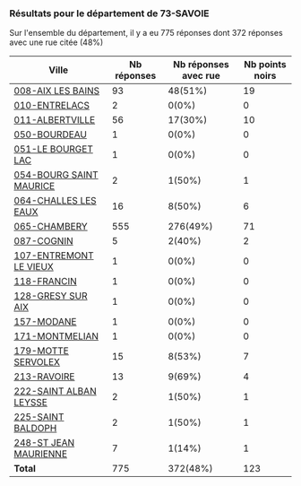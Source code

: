 ### Résultats pour le département de 73-SAVOIE

Sur l'ensemble du département, il y a eu 775 réponses dont 372 réponses avec une rue citée (48%)

| Ville | Nb réponses | Nb réponses avec rue | Nb points noirs |
|-------------|-------------|----------------------|-----------------|
|<a href='008-AIX LES BAINS.md'>008-AIX LES BAINS</a>|93|48(51%)|19|
|<a href='010-ENTRELACS.md'>010-ENTRELACS</a>|2|0(0%)|0|
|<a href='011-ALBERTVILLE.md'>011-ALBERTVILLE</a>|56|17(30%)|10|
|<a href='050-BOURDEAU.md'>050-BOURDEAU</a>|1|0(0%)|0|
|<a href='051-LE BOURGET LAC.md'>051-LE BOURGET LAC</a>|1|0(0%)|0|
|<a href='054-BOURG SAINT MAURICE.md'>054-BOURG SAINT MAURICE</a>|2|1(50%)|1|
|<a href='064-CHALLES LES EAUX.md'>064-CHALLES LES EAUX</a>|16|8(50%)|6|
|<a href='065-CHAMBERY.md'>065-CHAMBERY</a>|555|276(49%)|71|
|<a href='087-COGNIN.md'>087-COGNIN</a>|5|2(40%)|2|
|<a href='107-ENTREMONT LE VIEUX.md'>107-ENTREMONT LE VIEUX</a>|1|0(0%)|0|
|<a href='118-FRANCIN.md'>118-FRANCIN</a>|1|0(0%)|0|
|<a href='128-GRESY SUR AIX.md'>128-GRESY SUR AIX</a>|1|0(0%)|0|
|<a href='157-MODANE.md'>157-MODANE</a>|1|0(0%)|0|
|<a href='171-MONTMELIAN.md'>171-MONTMELIAN</a>|1|0(0%)|0|
|<a href='179-MOTTE SERVOLEX.md'>179-MOTTE SERVOLEX</a>|15|8(53%)|7|
|<a href='213-RAVOIRE.md'>213-RAVOIRE</a>|13|9(69%)|4|
|<a href='222-SAINT ALBAN LEYSSE.md'>222-SAINT ALBAN LEYSSE</a>|2|1(50%)|1|
|<a href='225-SAINT BALDOPH.md'>225-SAINT BALDOPH</a>|2|1(50%)|1|
|<a href='248-ST JEAN MAURIENNE.md'>248-ST JEAN MAURIENNE</a>|7|1(14%)|1|
| **Total** |775|372(48%)|123|

